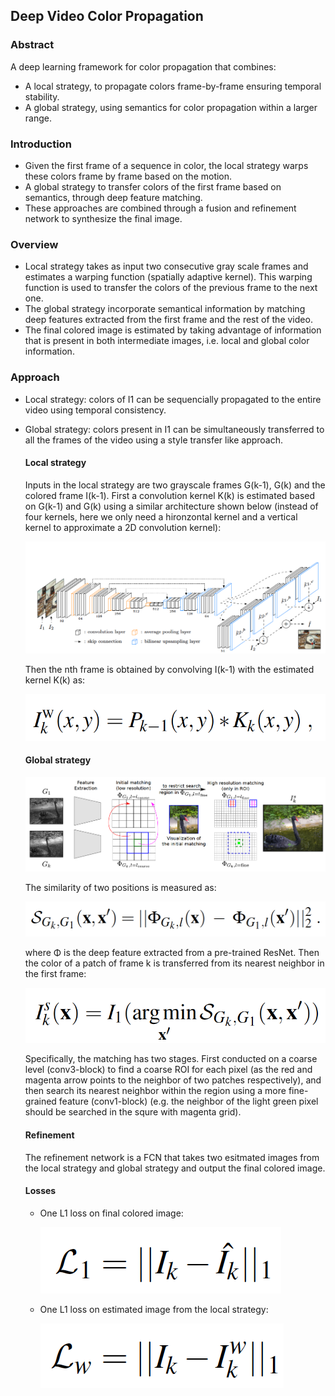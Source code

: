 ## Deep Video Color Propagation

### Abstract

A deep learning framework for color propagation that combines:

- A local strategy, to propagate colors frame-by-frame ensuring temporal stability.
- A global strategy, using semantics for color propagation within a larger range.

### Introduction

- Given the first frame of a sequence in color, the local strategy warps these colors frame by frame based on the motion.
- A global strategy to transfer colors of the first frame based on semantics, through deep feature matching.
- These approaches are combined through a fusion and refinement network to synthesize the final image.

### Overview

- Local strategy takes as input two consecutive gray scale frames and estimates a warping function (spatially adaptive kernel). This warping function is used to transfer the colors of the previous frame to the next one.
- The global strategy incorporate semantical information by matching deep features extracted from the first frame and the rest of the video.
- The final colored image is estimated by taking advantage of information that is present in both intermediate images, i.e. local and global color information.

### Approach

- Local strategy: colors of I1 can be sequencially propagated to the entire video using temporal consistency.

- Global strategy: colors present in I1 can be simultaneously transferred to all the frames of the video using a style transfer like approach.

  #### Local strategy

  Inputs in the local strategy are two grayscale frames G(k-1), G(k) and the colored frame I(k-1). First a convolution kernel K(k) is estimated based on G(k-1) and G(k) using a similar architecture shown below (instead of four kernels, here we only need a hironzontal kernel and a vertical kernel to approximate a 2D convolution kernel):

  ![](kernel.png)

  Then the nth frame is obtained by convolving I(k-1) with the estimated kernel K(k) as:

  ![](conv.png)

  #### Global strategy

  ![](global_matching.png)

  The similarity of two positions is measured as:

  ![](similarity.png)

  where  Φ is the deep feature extracted from a pre-trained ResNet. Then the color of a patch of frame k is transferred from its nearest neighbor in the first frame:

  ![](color_trans.png)

  Specifically, the matching has two stages. First conducted on a coarse level (conv3-block) to find a coarse ROI for each pixel (as the red and magenta arrow points to the neighbor of two patches respectively), and then search its nearest neighbor within the region using a more fine-grained feature (conv1-block) (e.g. the neighbor of the light green pixel should be searched in the squre with magenta grid).

  #### Refinement

  The refinement network is a FCN that takes two esitmated images from the local strategy and global strategy and output the final colored image.

  #### Losses

  - One L1 loss on final colored image:

    ![](loss_final.png)

  - One L1 loss on estimated image from the local strategy:

    ![](loss_local.png)